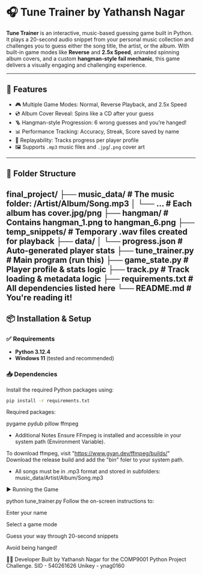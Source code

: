 # 🎧 Tune Trainer by Yathansh Nagar

**Tune Trainer** is an interactive, music-based guessing game built in Python. It plays a 20-second audio snippet from your personal music collection and challenges you to guess either the song title, the artist, or the album. With built-in game modes like **Reverse** and **2.5x Speed**, animated spinning album covers, and a custom **hangman-style fail mechanic**, this game delivers a visually engaging and challenging experience.

---

## 🚀 Features

- 🎮 Multiple Game Modes: Normal, Reverse Playback, and 2.5x Speed
- 💿 Album Cover Reveal: Spins like a CD after your guess
- 🪜 Hangman-style Progression: 6 wrong guesses and you’re hanged!
- 📊 Performance Tracking: Accuracy, Streak, Score saved by name
- 🔁 Replayability: Tracks progress per player profile
- 🖼️ Supports `.mp3` music files and `.jpg`/`.png` cover art

---

## 🧱 Folder Structure

final_project/
├── music_data/ # The music folder: /Artist/Album/Song.mp3
│ └── ... # Each album has cover.jpg/png
├── hangman/ # Contains hangman_1.png to hangman_6.png
├── temp_snippets/ # Temporary .wav files created for playback
├── data/
│ └── progress.json # Auto-generated player stats
├── tune_trainer.py #  Main program (run this)
├── game_state.py # Player profile & stats logic
├── track.py # Track loading & metadata logic
├── requirements.txt # All dependencies listed here
└── README.md # You're reading it!
---

## 📦 Installation & Setup

### ✅ Requirements

- **Python 3.12.4**  
- **Windows 11** (tested and recommended)

### 📥 Dependencies

Install the required Python packages using:

```bash
pip install -r requirements.txt
```

Required packages:

pygame
pydub
pillow
ffmpeg

- Additional Notes
Ensure FFmpeg is installed and accessible in your system path (Environment Variable).

To download ffmpeg, visit "https://www.gyan.dev/ffmpeg/builds/"
Download the release build and add the "bin" foler to your system path.

- All songs must be in .mp3 format and stored in subfolders:
music_data/Artist/Album/Song.mp3

▶️ Running the Game

python tune_trainer.py
Follow the on-screen instructions to:

Enter your name

Select a game mode

Guess your way through 20-second snippets

Avoid being hanged!


🧑‍💻 Developer
Built by Yathansh Nagar for the COMP9001 Python Project Challenge.
SID - 540261626
Unikey - ynag0160